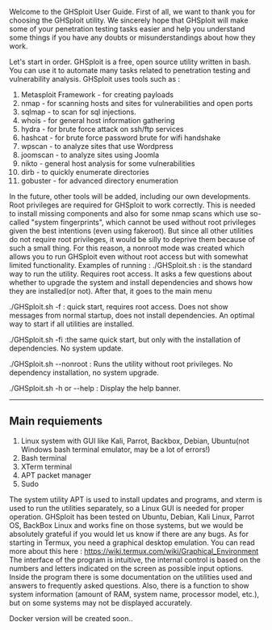 Welcome to the GHSploit User Guide.
First of all, we want to thank you for choosing the GHSploit utility. 
We sincerely hope that GHSploit will make some of your penetration testing tasks easier and help you understand some things if you have any doubts or misunderstandings about how they work.

Let's start in order.
GHSploit is a free, open source utility written in bash.
You can use it to automate many tasks related to penetration testing and vulnerability analysis.
GHSploit uses tools such as :
1. Metasploit Framework - for creating payloads
2. nmap - for scanning hosts and sites for vulnerabilities and open ports
3. sqlmap - to scan for sql injections.
4. whois - for general host information gathering
5. hydra - for brute force attack on ssh/ftp services
6. hashcat - for brute force password brute for wifi handshake
7. wpscan - to analyze sites that use Wordpress
8. joomscan - to analyze sites using Joomla
9. nikto - general host analysis for some vulnerabilities
10. dirb - to quickly enumerate directories
11. gobuster - for advanced directory enumeration

In the future, other tools will be added, including our own developments.
Root privileges are required for GHSploit to work correctly. This is needed to install missing components and also for some nmap scans which use so-called "system fingerprints", which cannot be used without root privileges given the best intentions (even using fakeroot).
But since all other utilities do not require root privileges, it would be silly to deprive them because of such a small thing. For this reason, a nonroot mode was created which allows you to run GHSploit even without root access but with somewhat limited functionality.
Examples of running :
./GHSploit.sh : is the standard way to run the utility. Requires root access. It asks a few questions about whether to upgrade the system and install dependencies and shows how they are installed(or not). After that, it goes to the main menu

./GHSploit.sh -f : quick start, requires root access. Does not show messages from normal startup, does not install dependencies. An optimal way to start if all utilities are installed.

./GHSploit.sh -fi :the same quick start, but only with the installation of dependencies. No system update.

./GHSploit.sh --nonroot : Runs the utility without root privileges. No dependency installation, no system upgrade.

./GHSploit.sh -h or --help : Display the help banner.

--------------------------------------
Main requiements
--------------------------------------
1. Linux system with GUI like Kali, Parrot, Backbox, Debian, Ubuntu(not Windows bash terminal emulator, may be a lot of errors!)
2. Bash terminal
3. XTerm terminal
4. APT packet manager
5. Sudo 

The system utility APT is used to install updates and programs, and xterm is used to run the utilities separately, so a Linux GUI is needed for proper operation.
GHSploit has been tested on Ubuntu, Debian, Kali Linux, Parrot OS, BackBox Linux and works fine on those systems, but we would be absolutely grateful if you would let us know if there are any bugs.
As for starting in Termux, you need a graphical desktop emulation. You can read more about this here : https://wiki.termux.com/wiki/Graphical_Environment
The interface of the program is intuitive, the internal control is based on the numbers and letters indicated on the screen as possible input options.
Inside the program there is some documentation on the utilities used and answers to frequently asked questions.
Also, there is a function to show system information (amount of RAM, system name, processor model, etc.), but on some systems may not be displayed accurately. 

Docker version will be created soon..